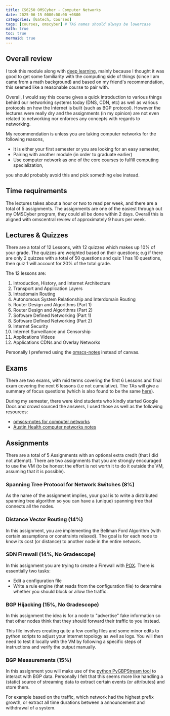 ```yaml
---
title: CS6250 OMSCyber - Computer Networks
date: 2025-06-15 0000:00:00 +0800
categories: [Gatech, Courses]
tags: [courses, omscyber] # TAG names should always be lowercase
math: true
toc: true
mermaid: true
---
```


## Overall review

I took this module along with [deep learning](../gt-dl), mainly because I thought it was good to get some familiarity with the computing side of things (since I am came from a math background) and based on my friend's recommendation, this seemed like a reasonable course to pair with.

Overall, I would say this course gives a quick introduction to various things behind our networking systems today (DNS, CDN, etc) as well as various protocols on how the Internet is built (such as BGP protocol). However the lectures were really dry and the assignments (in my opinion) are not even related to networking nor enforces any concepts with regards to networking.

My recommendation is unless you are taking computer networks for the following reasons,

- It is either your first semester or you are looking for an easy semester,
- Pairing with another module (in order to graduate earlier)
- Use computer network as one of the core courses to fulfill computing specialization,

you should probably avoid this and pick something else instead.

## Time requirements

The lectures takes about a hour or two to read per week, and there are a total of 5 assignments. The assignments are one of the easiest through out my OMSCyber program, they could all be done within 2 days. Overall this is aligned with omscentral review of approximately 9 hours per week.

## Lectures & Quizzes

There are a total of 12 Lessons, with 12 quizzes which makes up 10% of your grade. The quizzes are weighted based on their questions; e.g if there are only 2 quizzes with a total of 50 questions and quiz 1 has 10 questions, then quiz 1 will account for 20% of the total grade.

The 12 lessons are:

1. Introduction, History, and Internet Architecture
2. Transport and Application Layers
3. Intradomain Routing
4. Autonomous System Relationship and Interdomain Routing
5. Router Design and Algorithms (Part 1)
6. Router Design and Algorithms (Part 2)
7. Software Defined Networking (Part 1)
8. Software Defined Networking (Part 2)
9. Internet Security
10. Internet Surveillance and Censorship
11. Applications Videos
12. Applications CDNs and Overlay Networks

Personally I preferred using the [omscs-notes](https://www.omscs-notes.com/computer-networks/welcome/) instead of canvas.

## Exams

There are two exams, with mid terms covering the first 6 Lessons and final exam covering the next 6 lessons (i.e not cumulative). The TAs will give a summary of focus questions (which is also found to be the same [here](https://one2bla.me/cs6250/welcome.html)).

During my semester, there were kind students who kindly started Google Docs and crowd sourced the answers, I used those as well as the following resources:

- [omscs-notes for computer networks](https://www.omscs-notes.com/computer-networks/welcome/)
- [Austin Health computer networks notes](https://one2bla.me/cs6250/welcome.html)

## Assignments

There are a total of 5 Assignments with an optional extra credit (that I did not attempt). There are two assignments that you are strongly encouraged to use the VM (to be honest the effort is not worth it to do it outside the VM, assuming that it is possible).

### Spanning Tree Protocol for Network Switches (8%)

As the name of the assignment implies, your goal is to write a distributed spanning tree algorithm so you can have a (unique) spanning tree that connects all the nodes.

### Distance Vector Routing (14%)

In this assignment, you are implementing the Bellman Ford Algorithm (with certain assumptions or constraints relaxed). The goal is for each node to know its cost (or distance) to another node in the entire network.

### SDN Firewall (14%, No Gradescope)

In this assignment you are trying to create a Firewall with [POX](https://noxrepo.github.io/pox-doc/html/#match-structure). There is essentially two tasks:

- Edit a configuration file
- Write a rule engine (that reads from the configuration file) to determine whether you should block or allow the traffic.

### BGP Hijacking (15%, No Gradescope)

In this assignment the idea is for a node to "advertise" fake information so that other nodes think that they should forward their traffic to you instead.

This file involves creating quite a few config files and some minor edits to python scripts to adjust your internet topology as well as logs. You will then need to test it locally with the VM by following a specific steps of instructions and verify the output manually.

### BGP Measurements (15%)

In this assignment you will make use of the [python PyGBPStream tool](https://bgpstream.caida.org/docs/api/pybgpstream) to interact with BGP data. Personally I felt that this seems more like handling a (static) source of streaming data to extract certain events (or attributes) and store them.

For example based on the traffic, which network had the highest prefix growth, or extract all time durations between a announcement and withdrawal of a system.
